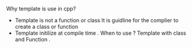 Why template is use in cpp?
- Template is not a function or class It is guidline for the complier to create a class or function 
- Template initilize at compile time .
When to use ?
Template with class and Function .